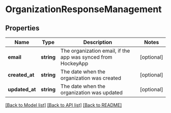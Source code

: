 # OrganizationResponseManagement

## Properties
Name | Type | Description | Notes
------------ | ------------- | ------------- | -------------
**email** | **string** | The organization email, if the app was synced from HockeyApp | [optional] 
**created_at** | **string** | The date when the organization was created | [optional] 
**updated_at** | **string** | The date when the organization was updated | [optional] 

[[Back to Model list]](../README.md#documentation-for-models) [[Back to API list]](../README.md#documentation-for-api-endpoints) [[Back to README]](../README.md)


